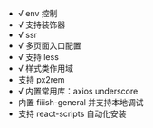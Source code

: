 - √ env 控制
- √ 支持装饰器
- √ ssr
- √ 多页面入口配置
- √ 支持 less
- √ 样式类作用域
- 支持 px2rem
- √ 内置常用库：axios underscore
- 内置 fiiish-general 并支持本地调试
- 支持 react-scripts 自动化安装
